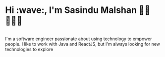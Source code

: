 <h1 >Hi :wave:, I'm Sasindu Malshan 👋🏾 👩🏾‍💻</h1>
<img src="https://github.com/sasindumalshan/sasindumalshan/assets/109432637/042b67e8-80c5-4cc1-b9e0-be7eaa037b2e" alt="">
<p>I'm a software engineer passionate about using technology to empower people. I like to work with Java and ReactJS, but I'm always looking for new technologies to explore</p>
